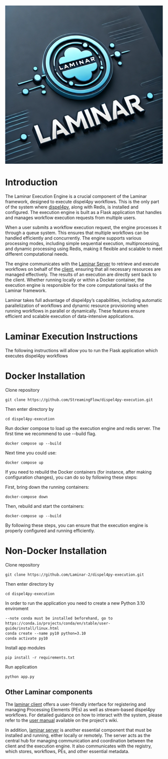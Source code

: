 ![Laminar Logo](logo.webp)

# Introduction

The Laminar Execution Engine is a crucial component of the Laminar framework, designed to execute dispel4py workflows. This is the only part of the system where [dispel4py](https://github.com/StreamingFlow/d4py), along with Redis, is installed and configured. The execution engine is built as a Flask application that handles and manages workflow execution requests from multiple users.

When a user submits a workflow execution request, the engine processes it through a queue system. This ensures that multiple workflows can be handled efficiently and concurrently. The engine supports various processing modes, including simple sequential execution, multiprocessing, and dynamic processing using Redis, making it flexible and scalable to meet different computational needs.

The engine communicates with the [Laminar Server](https://github.com/StreamingFlow/dispel4py-server) to retrieve and execute workflows on behalf of the [client](https://github.com/StreamingFlow/dispel4py-client), ensuring that all necessary resources are managed effectively. The results of an execution are directly sent back to the client.  Whether running locally or within a Docker container, the execution engine is responsible for the core computational tasks of the Laminar framework.

Laminar takes full advantage of dispel4py’s capabilities, including automatic parallelization of workflows and dynamic resource provisioning when running workflows in parallel or dynamically. These features ensure efficient and scalable execution of data-intensive applications.

# Laminar Execution Instructions

The following instructions will allow you to run the Flask application which executes dispel4py workflows 

# Docker Installation
Clone repository 
```
git clone https://github.com/StreamingFlow/dispel4py-execution.git
```
Then enter directory by
```
cd dispel4py-execution 
```

Run docker compose to load up the execution engine and redis server. The first time we recommend to use --build flag.
```
docker compose up --build
```
Next time you could use:
```
docker compose up
```

If you need to rebuild the Docker containers (for instance, after making configuration changes), you can do so by following these steps:

First, bring down the running containers:
```
docker-compose down
```
Then, rebuild and start the containers:
```
docker-compose up --build
```
By following these steps, you can ensure that the execution engine is properly configured and running efficiently.


# Non-Docker Installation

Clone repository 
```
git clone https://github.com/Laminar-2/dispel4py-execution.git
```
Then enter directory by
```
cd dispel4py-execution 
```
In order to run the application you need to create a new Python 3.10 enviroment
```
--note conda must be installed beforehand, go to https://conda.io/projects/conda/en/stable/user-guide/install/linux.html
conda create --name py10 python=3.10
conda activate py10
```
Install app modules
```
pip install -r requirements.txt
```
Run application
```
python app.py
```

## Other Laminar components

The [laminar client](https://github.com/StreamingFlow/dispel4py-client) offers a user-friendly interface for registering and managing Processing Elements (PEs) as well as stream-based dispel4py workflows. For detailed guidance on how to interact with the system, please refer to the [user manual](https://github.com/StreamingFlow/dispel4py-client/wiki) available on the project's wiki.

In addition, [laminar server](https://github.com/StreamingFlow/dispel4py-server) is another essential component that must be installed and running, either locally or remotely. The server acts as the central hub for managing communication and coordination between the client and the execution engine. It also communicates with the registry, which stores, workflows, PEs, and other essential metadata.
